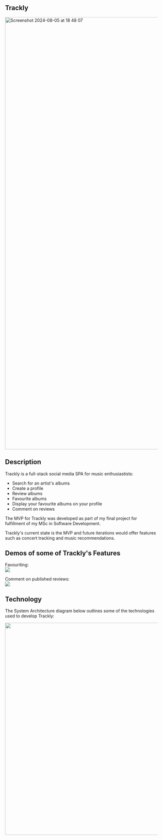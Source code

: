 ## Trackly
<img width="1426" alt="Screenshot 2024-08-05 at 18 48 07" src="https://github.com/user-attachments/assets/19d935f6-50e4-41bc-babb-1304f61822d3">


## Description
Trackly is a full-stack social media SPA for music enthusiastists:
- Search for an artist's albums
- Create a profile
- Review albums
- Favourite albums
- Display your favourite albums on your profile
- Comment on reviews
  
The MVP for Trackly was developed as part of my final project for fulfillment of my MSc in Software Development.

Trackly's current state is the MVP and future iterations would offer features such as concert tracking and music recommendations.

##  Demos of some of Trackly's Features
Favouriting:
<br>
<img src="https://s1.ezgif.com/tmp/ezgif-1-26f04e7702.gif">

Comment on published reviews:
<br>
<img src="https://s1.ezgif.com/tmp/ezgif-1-c64b7d54dc.gif">


## Technology
The System Architecture diagram below outlines some of the technologies used to develop Trackly:

<img src="https://github.com/user-attachments/assets/c10fe586-9abb-4915-a983-56bc1507b00c" width="700">
